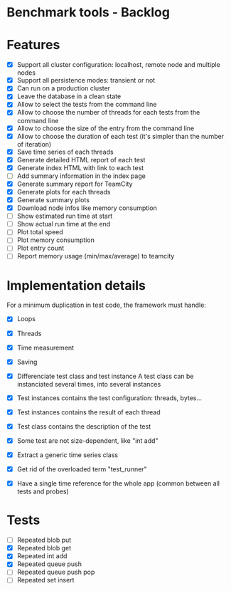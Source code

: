 Benchmark tools - Backlog
=========================

# Features

- [X] Support all cluster configuration: localhost, remote node and multiple nodes
- [X] Support all persistence modes: transient or not
- [X] Can run on a production cluster
- [X] Leave the database in a clean state 
- [X] Allow to select the tests from the command line
- [X] Allow to choose the number of threads for each tests from the command line
- [X] Allow to choose the size of the entry from the command line
- [X] Allow to choose the duration of each test (it's simpler than the number of iteration)
- [X] Save time series of each threads
- [X] Generate detailed HTML report of each test
- [X] Generate index HTML with link to each test
- [ ] Add summary information in the index page
- [X] Generate summary report for TeamCity
- [X] Generate plots for each threads
- [X] Generate summary plots
- [X] Download node infos like memory consumption
- [ ] Show estimated run time at start
- [ ] Show actual run time at the end
- [ ] Plot total speed
- [ ] Plot memory consumption
- [ ] Plot entry count
- [ ] Report memory usage (min/max/average) to teamcity

# Implementation details

For a minimum duplication in test code, the framework must handle:

- [X] Loops
- [X] Threads
- [X] Time measurement
- [X] Saving

- [X] Differenciate test class and test instance
  A test class can be instanciated several times, into several instances
- [X] Test instances contains the test configuration: threads, bytes...
- [X] Test instances contains the result of each thread
- [X] Test class contains the description of the test
- [X] Some test are not size-dependent, like "int add"
- [X] Extract a generic time series class
- [X] Get rid of the overloaded term "test_runner"
- [X] Have a single time reference for the whole app (common between all tests and probes)

# Tests

- [ ] Repeated blob put
- [X] Repeated blob get
- [X] Repeated int add
- [X] Repeated queue push
- [ ] Repeated queue push pop
- [ ] Repeated set insert
